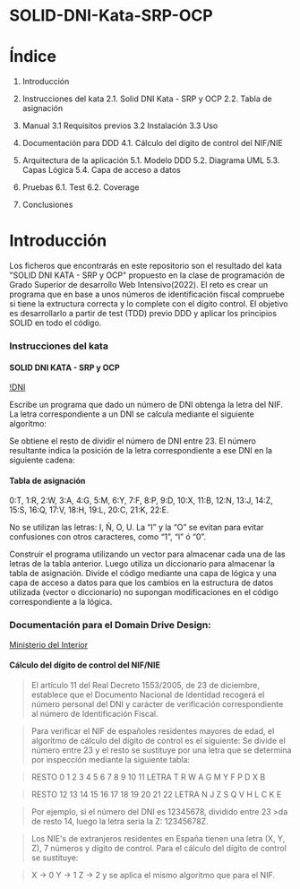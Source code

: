 # SOLID-DNI-Kata-SRP-OCP
# Índice

1. Introducción

2. Instrucciones del kata
    2.1. Solid DNI Kata - SRP y OCP
    2.2. Tabla de asignación

3. Manual
    3.1 Requisitos previos
    3.2 Instalación
    3.3 Uso

4. Documentación para DDD
    4.1. Cálculo del dígito de control del NIF/NIE

5. Arquitectura de la aplicación
    5.1. Modelo DDD
    5.2. Diagrama UML
    5.3. Capas Lógica
    5.4. Capa de acceso a datos

6. Pruebas
    6.1. Test
    6.2. Coverage

7. Conclusiones


# Introducción

Los ficheros que encontrarás en este repositorio son el resultado del kata "SOLID DNI KATA - SRP y OCP" propuesto en la clase de programación de Grado Superior de desarrollo Web Intensivo(2022).
El reto es crear un programa que en base a unos números de identificación fiscal compruebe si tiene la extructura correcta y lo complete con el dígito control.
El objetivo es desarrollarlo a partir de test (TDD) previo DDD y aplicar los principios SOLID en todo el código.

### Instrucciones del kata

#### SOLID DNI KATA - SRP y OCP 

[!DNI](images/dni.jpg)

Escribe un programa que dado un número de DNI obtenga la letra del NIF. La letra correspondiente a un DNI se calcula mediante el siguiente algoritmo: 

Se obtiene el resto de dividir el número de DNI entre 23. 
El número resultante indica la posición de la letra correspondiente a ese DNI en la siguiente cadena:

#### Tabla de asignación

0:T, 1:R, 2:W, 3:A, 4:G, 5:M, 6:Y, 7:F, 8:P, 9:D, 10:X, 11:B, 12:N, 13:J, 14:Z, 15:S, 16:Q, 17:V, 18:H, 19:L, 20:C, 21:K, 22:E.
	 	 	
No se utilizan las letras: I, Ñ, O, U.
La “I” y la “O” se evitan para evitar confusiones con otros caracteres, como “1”, “l” ó “0”.

Construir el programa utilizando un vector para almacenar cada una de las letras de la tabla anterior. Luego utiliza un diccionario para almacenar la tabla de asignación. Divide el código mediante una capa de lógica y una capa de acceso a datos para que los cambios en la estructura de datos utilizada (vector o diccionario) no supongan modificaciones en el código correspondiente a la lógica.

### Documentación para el Domain Drive Design:

[Ministerio del Interior](https://www.interior.gob.es/opencms/ca/servicios-al-ciudadano/tramites-y-gestiones/dni/calculo-del-digito-de-control-del-nif-nie/)

#### Cálculo del dígito de control del NIF/NIE

> El artículo 11 del Real Decreto 1553/2005, de 23 de  diciembre, establece que el Documento Nacional de Identidad recogerá el número personal del DNI y carácter de verificación correspondiente al número de Identificación Fiscal.

> Para verificar el NIF de españoles residentes mayores de edad, el algoritmo de cálculo del dígito de control es el siguiente:
> Se divide el número entre 23 y el resto se sustituye por una letra que se determina por inspección mediante la siguiente tabla:

>RESTO	0	1	2	3	4	5	6	7	8	9	10	11
>LETRA	T	R	W	A	G	M	Y	F	P	D	X	B
 

>RESTO	12	13	14	15	16	17	18	19	20	21	22
>LETRA	N	J	Z	S	Q	V	H	L	C	K	E
 

>Por ejemplo, si el número del DNI es 12345678, dividido entre 23 >da de resto 14, luego la letra sería la Z: 12345678Z.
 
>Los NIE's de extranjeros residentes en España tienen una letra (X, Y, Z), 7 números y dígito de control.
>Para el cálculo del dígito de control se sustituye:

>X → 0
>Y → 1
>Z → 2
>y se aplica el mismo algoritmo que para el NIF.

